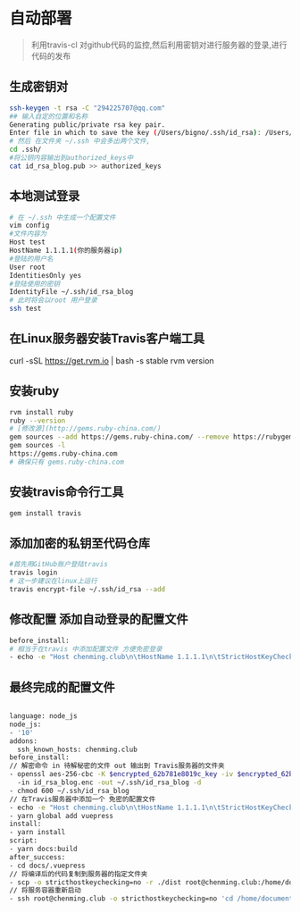 # 自动部署

> 利用travis-cl 对github代码的监控,然后利用密钥对进行服务器的登录,进行代码的发布

## 生成密钥对

```sh
ssh-keygen -t rsa -C "294225707@qq.com"
## 输入自定的位置和名称
Generating public/private rsa key pair.
Enter file in which to save the key (/Users/bigno/.ssh/id_rsa): /Users/bigno/.ssh/id_rsa_blog # 可以命名
# 然后 在文件夹 ~/.ssh 中会多出两个文件, 
cd .ssh/
#将公钥内容输出到authorized_keys中
cat id_rsa_blog.pub >> authorized_keys
```

## 本地测试登录
```sh
# 在 ~/.ssh 中生成一个配置文件 
vim config
#文件内容为
Host test
HostName 1.1.1.1(你的服务器ip)
#登陆的用户名
User root
IdentitiesOnly yes
#登陆使用的密钥
IdentityFile ~/.ssh/id_rsa_blog
# 此时将会以root 用户登录
ssh test
```

## 在Linux服务器安装Travis客户端工具
curl -sSL https://get.rvm.io | bash -s stable
rvm version

## 安装ruby

```sh
rvm install ruby
ruby --version
# [修改源](http://gems.ruby-china.com/)
gem sources --add https://gems.ruby-china.com/ --remove https://rubygems.org/
gem sources -l
https://gems.ruby-china.com
# 确保只有 gems.ruby-china.com
```

## 安装travis命令行工具

```sh
gem install travis
```

## 添加加密的私钥至代码仓库
```sh
#首先用GitHub账户登陆travis
travis login
# 这一步建议在linux上运行 
travis encrypt-file ~/.ssh/id_rsa --add
```

## 修改配置 添加自动登录的配置文件

```sh
before_install:
# 相当于在travis 中添加配置文件 方便免密登录
- echo -e "Host chenming.club\n\tHostName 1.1.1.1\n\tStrictHostKeyChecking no\n\tIdentityFile ~/.ssh/id_rsa_blog" >> ~/.ssh/config

```

## 最终完成的配置文件
```sh

language: node_js
node_js:
- '10'
addons:
  ssh_known_hosts: chenming.club
before_install:
// 解密命令 in 待解秘密的文件 out 输出到 Travis服务器的文件夹
- openssl aes-256-cbc -K $encrypted_62b781e8019c_key -iv $encrypted_62b781e8019c_iv
  -in id_rsa_blog.enc -out ~/.ssh/id_rsa_blog -d
- chmod 600 ~/.ssh/id_rsa_blog
// 在Travis服务器中添加一个 免密的配置文件
- echo -e "Host chenming.club\n\tHostName 1.1.1.1\n\tStrictHostKeyChecking no\n\tIdentityFile ~/.ssh/id_rsa_blog" >> ~/.ssh/config
- yarn global add vuepress
install:
- yarn install
script:
- yarn docs:build
after_success:
- cd docs/.vuepress
// 将编译后的代码复制到服务器的指定文件夹 
- scp -o stricthostkeychecking=no -r ./dist root@chenming.club:/home/document/docker/blog-server
// 将服务容器重新启动
- ssh root@chenming.club -o stricthostkeychecking=no 'cd /home/document/docker && docker-compose up -d --build'


```

